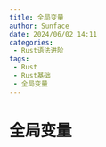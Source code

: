 ```yaml
---
title: 全局变量
author: Sunface
date: 2024/06/02 14:11
categories:
 - Rust语法进阶
tags:
 - Rust
 - Rust基础
 - 全局变量
---
```


# 全局变量